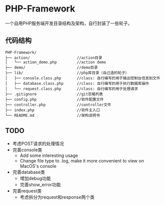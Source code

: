 # PHP-Framework
一个自用PHP服务端开发目录结构及架构，自行封装了一些轮子。

## 代码结构

```
PHP-Framework/
├── action/                     //action目录
│   └── action_demo.php         //action demo
├── demo/                       //demo目录
├── lib/                        //php库目录（自己造的轮子）
│   ├── console.class.php       //class: 自行编写的用于输出控制台信息到文件
│   ├── database.class.php      //class: 自行编写的用于执行数据库操作
│   └── request.class.php       //class: 自行编写的用于处理请求
├── .gitignore                  //git忽略列表
├── config.php                  //软件配置文件
├── controller.php              //controller文件
├── index.php                   //软件主入口
└── README.md                   //架构说明书
```

## TODO
- 考虑POST请求的处理情况
- 完善console类
    - Add some interesting usage
    - Change file type to .log, make it more convenient to view on MacOS's console
- 完善database类
    - 增加debug功能
    - 完善show_error功能
- 完善request类
    - 考虑拆分为request和response两个类